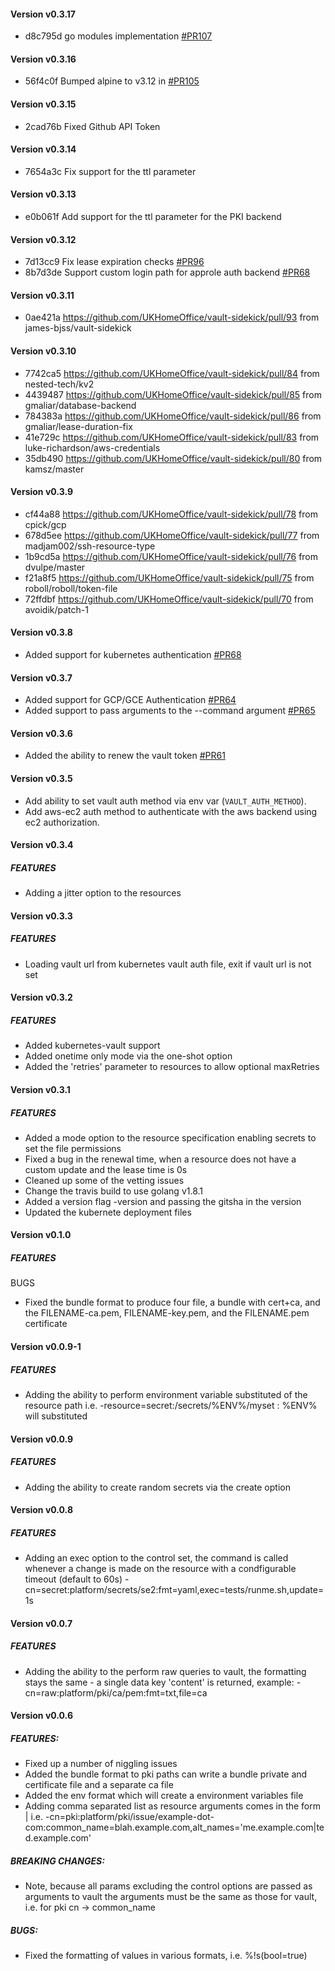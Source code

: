 #### **Version v0.3.17**
* d8c795d go modules implementation [#PR107](https://github.com/UKHomeOffice/vault-sidekick/pull/107)

#### **Version v0.3.16**
* 56f4c0f Bumped alpine to v3.12 in [#PR105](https://github.com/UKHomeOffice/vault-sidekick/pull/105)

#### **Version v0.3.15**
* 2cad76b Fixed Github API Token

#### **Version v0.3.14**
* 7654a3c Fix support for the ttl parameter

#### **Version v0.3.13**
* e0b061f Add support for the ttl parameter for the PKI backend

#### **Version v0.3.12**
* 7d13cc9 Fix lease expiration checks [#PR96](https://github.com/UKHomeOffice/vault-sidekick/pull/96)
* 8b7d3de Support custom login path for approle auth backend [#PR68](https://github.com/UKHomeOffice/vault-sidekick/pull/92)

#### **Version v0.3.11**
* 0ae421a https://github.com/UKHomeOffice/vault-sidekick/pull/93 from james-bjss/vault-sidekick

#### **Version v0.3.10**

* 7742ca5 https://github.com/UKHomeOffice/vault-sidekick/pull/84 from nested-tech/kv2
* 4439487 https://github.com/UKHomeOffice/vault-sidekick/pull/85 from gmaliar/database-backend
* 784383a https://github.com/UKHomeOffice/vault-sidekick/pull/86 from gmaliar/lease-duration-fix
* 41e729c https://github.com/UKHomeOffice/vault-sidekick/pull/83 from luke-richardson/aws-credentials
* 35db490 https://github.com/UKHomeOffice/vault-sidekick/pull/80 from kamsz/master

#### **Version v0.3.9**

* cf44a88 https://github.com/UKHomeOffice/vault-sidekick/pull/78 from cpick/gcp
* 678d5ee https://github.com/UKHomeOffice/vault-sidekick/pull/77 from madjam002/ssh-resource-type
* 1b9cd5a https://github.com/UKHomeOffice/vault-sidekick/pull/76 from dvulpe/master
* f21a8f5 https://github.com/UKHomeOffice/vault-sidekick/pull/75 from roboll/roboll/token-file
* 72ffdbf https://github.com/UKHomeOffice/vault-sidekick/pull/70 from avoidik/patch-1

#### **Version v0.3.8**

* Added support for kubernetes authentication [#PR68](https://github.com/UKHomeOffice/vault-sidekick/pull/68)

#### **Version v0.3.7**

* Added support for GCP/GCE Authentication [#PR64](https://github.com/UKHomeOffice/vault-sidekick/pull/64)
* Added support to pass arguments to the --command argument [#PR65](https://github.com/UKHomeOffice/vault-sidekick/pull/65)

#### **Version v0.3.6**

* Added the ability to renew the vault token [#PR61](https://github.com/UKHomeOffice/vault-sidekick/pull/61)

#### **Version v0.3.5**

* Add ability to set vault auth method via env var (`VAULT_AUTH_METHOD`).
* Add aws-ec2 auth method to authenticate with the aws backend using ec2 authorization.

#### **Version v0.3.4**

##### FEATURES

 * Adding a jitter option to the resources

#### **Version v0.3.3**

##### FEATURES

 * Loading vault url from kubernetes vault auth file, exit if vault url is not set

#### **Version v0.3.2**

##### FEATURES

 * Added kubernetes-vault support
 * Added onetime only mode via the one-shot option
 * Added the 'retries' parameter to resources to allow optional maxRetries

#### **Version v0.3.1**

##### FEATURES

 * Added a mode option to the resource specification enabling secrets to set the file permissions
 * Fixed a bug in the renewal time, when a resource does not have a custom update and the lease time is 0s
 * Cleaned up some of the vetting issues
 * Change the travis build to use golang v1.8.1
 * Added a version flag -version and passing the gitsha in the version
 * Updated the kubernete deployment files

#### **Version v0.1.0**

##### FEATURES

BUGS
 * Fixed the bundle format to produce four file, a bundle with cert+ca, and the FILENAME-ca.pem, FILENAME-key.pem,
   and the FILENAME.pem certificate

#### **Version v0.0.9-1**

##### FEATURES

 * Adding the ability to perform environment variable substituted of the resource path i.e.
   -resource=secret:/secrets/%ENV%/myset : %ENV% will substituted

#### **Version v0.0.9**

##### FEATURES

 * Adding the ability to create random secrets via the create option

#### **Version v0.0.8**

##### FEATURES

 * Adding an exec option to the control set, the command is called whenever a change is made on the resource with a
   condfigurable timeout (default to 60s)
   -cn=secret:platform/secrets/se2:fmt=yaml,exec=tests/runme.sh,update=1s

#### **Version v0.0.7**

##### FEATURES
 * Adding the ability to the perform raw queries to vault, the formatting stays the same - a single
   data key 'content' is returned, example: -cn=raw:platform/pki/ca/pem:fmt=txt,file=ca

#### **Version v0.0.6**

##### FEATURES:

 * Fixed up a number of niggling issues
 * Added the bundle format to pki paths can write a bundle private and certificate file and a separate ca file
 * Added the env format which will create a environment variables file
 * Adding comma separated list as resource arguments comes in the form <ARG>|<ARG> i.e.
   -cn=pki:platform/pki/issue/example-dot-com:common_name=blah.example.com,alt_names='me.example.com|ted.example.com'

##### BREAKING CHANGES:
 * Note, because all params excluding the control options are passed as arguments to vault the arguments must be the
   same as those for vault, i.e. for pki cn -> common_name

##### BUGS:

 * Fixed the formatting of values in various formats, i.e. %!s(bool=true)
